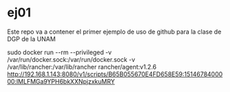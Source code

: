 # ej01
Este repo va a contener el primer ejemplo de uso de github para la clase de DGP de la UNAM


sudo docker run --rm --privileged -v /var/run/docker.sock:/var/run/docker.sock -v /var/lib/rancher:/var/lib/rancher rancher/agent:v1.2.6 http://192.168.1.143:8080/v1/scripts/B65B055670E4FD658E59:1514678400000:lMLFMGa9YPH6bkXXNpjzxkuMRY
